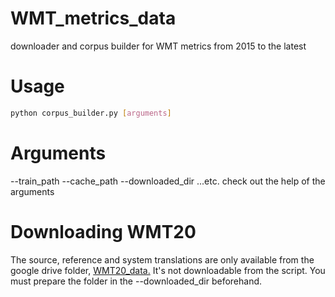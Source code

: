 # WMT_metrics_data
downloader and corpus builder for WMT metrics from 2015 to the latest

# Usage
``` bash
python corpus_builder.py [arguments]
```

# Arguments
--train_path
--cache_path
--downloaded_dir
...etc.
check out the help of the arguments

# Downloading WMT20
The source, reference and system translations are only available from the google drive folder,
[WMT20_data.](https://drive.google.com/drive/folders/1n_alr6WFQZfw4dcAmyxow4V8FC67XD8p)
It's not downloadable from the script.
You must prepare the folder in the --downloaded_dir beforehand.
